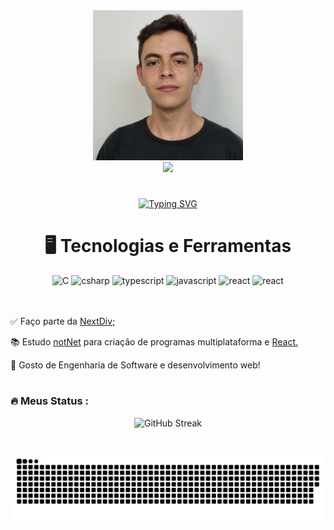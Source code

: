 <div align="center">
  <img height="240" src="https://github.com/DuckCoder1101/DuckCoder1101/blob/main/Perfil.jpg?raw=true"  />
</div>

<div align="center">
  <a href="https://www.instagram.com/cristian.edu.fava/" target="_blank"><img width="160" src="https://img.shields.io/badge/-Instagram-%23E4405F?style=for-the-badge&logo=instagram&logoColor=white" target="_blank"></a>
</div>

#

<div align="center">
<a href="https://git.io/typing-svg"><img src="https://readme-typing-svg.demolab.com?font=Fira+Code&size=22&pause=1000&color=2427F7&center=true&random=false&width=440&height=45&lines=Hi%2C+I'm+DuckCoder1101%F0%9F%A6%86;I'm+a+Web+Developer;I+love+JavaScript+%26+C%23" alt="Typing SVG" /></a>
</div>

 <h1 align="center">🖥️ Tecnologias e Ferramentas</h1> 

<div align="center">
  <img src="https://cdn.jsdelivr.net/gh/devicons/devicon@latest/icons/c/c-original.svg" height="40" alt="C"  />
  <img src="https://cdn.jsdelivr.net/gh/devicons/devicon@latest/icons/csharp/csharp-original.svg" height="40" alt="csharp" />
  <img src="https://cdn.jsdelivr.net/gh/devicons/devicon@latest/icons/typescript/typescript-original.svg" height="40" alt="typescript"  />
  <img src="https://cdn.jsdelivr.net/gh/devicons/devicon@latest/icons/javascript/javascript-original.svg" height="40" alt="javascript"  />
  <img src="https://cdn.jsdelivr.net/gh/devicons/devicon@latest/icons/react/react-original.svg" height="40" alt="react"  />
  <img src="https://cdn.jsdelivr.net/gh/devicons/devicon@latest/icons/mysql/mysql-original.svg" height="40" alt="react"  />
</div>

</br>
</br>

<div display="inline-block">
 <p align="left">✅ Faço parte da <a href="https://github.com/NextDiv/">NextDiv</a>;</p>
 <p align="left">📚 Estudo <a href="https://learn.microsoft.com/en-us/dotnet/?WT.mc_id=dotnet-35129-website">notNet</a> para criação de programas multiplataforma e <a href="https://react.dev/learn"> React.</a></p>
 <p align="left">🌱 Gosto de Engenharia de Software e desenvolvimento web!</p>
</div>

#

<h3 align="left">🔥 Meus Status :</h3>

  <div align="center">
    <img src="https://streak-stats.demolab.com?user=DuckCoder1101&theme=slateorange&hide_border=true&locale=pt_BR&date_format=j%2Fn%5B%2FY%5D&card_width=500" alt="GitHub Streak" />
  </div>

 #
 
<div align="center">

![Snake animation](https://github.com/DuckCoder1101/DuckCoder1101/blob/output/github-contribution-grid-snake.svg)
</div>

